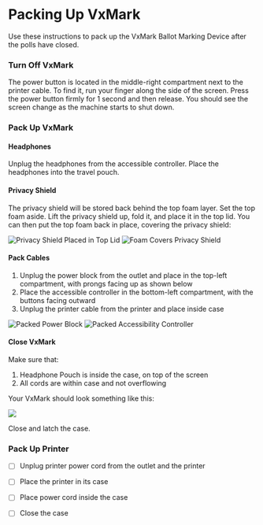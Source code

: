 # Packing Up VxMark

Use these instructions to pack up the VxMark Ballot Marking Device after the polls have closed.

### Turn Off VxMark

The power button is located in the middle-right compartment next to the printer cable. To find it, run your finger along the side of the screen. Press the power button firmly for 1 second and then release. You should see the screen change as the machine starts to shut down.

### Pack Up VxMark

#### **Headphones**

Unplug the headphones from the accessible controller. Place the headphones into the travel pouch.

#### Privacy Shield

The privacy shield will be stored back behind the top foam layer. Set the top foam aside. Lift the privacy shield up, fold it, and place it in the top lid. You can then put the top foam back in place, covering the privacy shield:

![Privacy Shield Placed in Top Lid](<../../.gitbook/assets/IMG\_5137 (1).jpeg>) ![Foam Covers Privacy Shield](../../.gitbook/assets/IMG\_5136.jpeg)

#### Pack Cables

1. Unplug the power block from the outlet and place in the top-left compartment, with prongs facing up as shown below
2. Place the accessible controller in the bottom-left compartment, with the buttons facing outward
3. Unplug the printer cable from the printer and place inside case

![Packed Power Block](../../.gitbook/assets/IMG\_5156.jpeg) ![Packed Accessibility Controller](../../.gitbook/assets/IMG\_5153.jpeg)

#### Close VxMark

Make sure that:

1. Headphone Pouch is inside the case, on top of the screen
2. All cords are within case and not overflowing

Your VxMark should look something like this:

![](../../.gitbook/assets/IMG\_5157.jpeg)

Close and latch the case.

### Pack Up Printer&#x20;

* [ ] Unplug printer power cord from the outlet and the printer
* [ ] Place the printer in its case
* [ ] Place power cord inside the case
* [ ] Close the case

